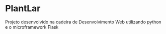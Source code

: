 # PlantLar
Projeto desenvolvido na cadeira de Desenvolvimento Web utilizando python e o microframework Flask
